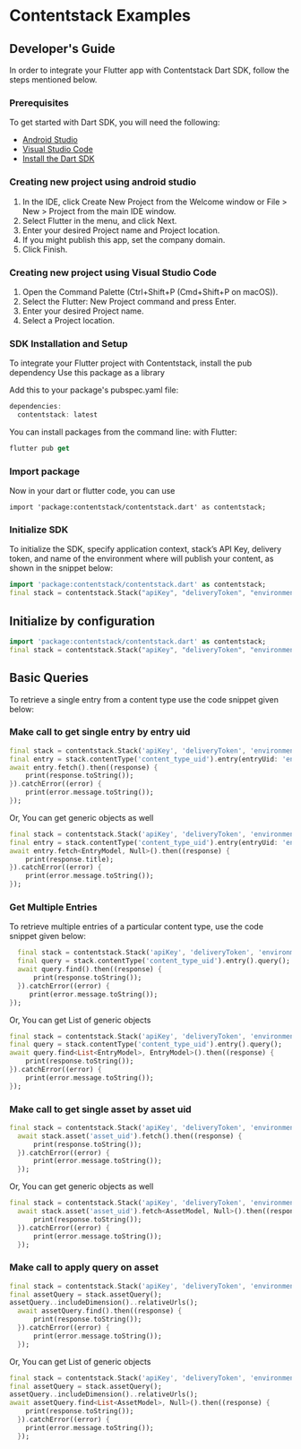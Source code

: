 
# Contentstack Examples

## Developer's Guide

In order to integrate your Flutter app with Contentstack Dart SDK, follow the steps mentioned below.

### Prerequisites

To get started with Dart SDK, you will need the following:

- [Android Studio](https://developer.android.com/studio/install.html)
- [Visual Studio Code](https://code.visualstudio.com/download)
- [Install the Dart SDK](https://dart.dev/get-dart#install)

### Creating new project using android studio

1. In the IDE, click Create New Project from the Welcome window or File > New > Project from the main IDE window.
2. Select Flutter in the menu, and click Next.
3. Enter your desired Project name and Project location.
4. If you might publish this app, set the company domain.
5. Click Finish.

### Creating new project using Visual Studio Code

1. Open the Command Palette (Ctrl+Shift+P (Cmd+Shift+P on macOS)).
2. Select the Flutter: New Project command and press Enter.
3. Enter your desired Project name.
4. Select a Project location.

### SDK Installation and Setup

To integrate your Flutter project with Contentstack, install the pub dependency Use this package as a library

Add this to your package's pubspec.yaml file:

```dart
dependencies:
  contentstack: latest
```

You can install packages from the command line:
with Flutter:

```dart
flutter pub get
```

### Import package

Now in your dart or flutter code, you can use

    import 'package:contentstack/contentstack.dart' as contentstack;

### Initialize SDK

To initialize the SDK, specify application context, stack’s API Key, delivery token, and name of the environment where will publish your content, as shown in the snippet below:

```dart
import 'package:contentstack/contentstack.dart' as contentstack;
final stack = contentstack.Stack("apiKey", "deliveryToken", "environment");
```

## Initialize  by configuration

```dart
import 'package:contentstack/contentstack.dart' as contentstack;
final stack = contentstack.Stack("apiKey", "deliveryToken", "environment", host: 'your_host', branch: 'development');
```

## Basic Queries

To retrieve a single entry from a content type use the code snippet given below:

### Make call to get single entry by entry uid

```dart
final stack = contentstack.Stack('apiKey', 'deliveryToken', 'environment');
final entry = stack.contentType('content_type_uid').entry(entryUid: 'entry_uid');
await entry.fetch().then((response) {
    print(response.toString());
}).catchError((error) {
    print(error.message.toString());
});
```

Or, You can get generic objects as well

```dart
final stack = contentstack.Stack('apiKey', 'deliveryToken', 'environment');
final entry = stack.contentType('content_type_uid').entry(entryUid: 'entry_uid');
await entry.fetch<EntryModel, Null>().then((response) {
    print(response.title);
}).catchError((error) {
    print(error.message.toString());
});

```

### Get Multiple Entries

To retrieve multiple entries of a particular content type, use the code snippet given below:

```dart
  final stack = contentstack.Stack('apiKey', 'deliveryToken', 'environment');
  final query = stack.contentType('content_type_uid').entry().query();
  await query.find().then((response) {
      print(response.toString());
  }).catchError((error) {
     print(error.message.toString());
});
```

Or, You can get List of generic objects

```dart
final stack = contentstack.Stack('apiKey', 'deliveryToken', 'environment');
final query = stack.contentType('content_type_uid').entry().query();
await query.find<List<EntryModel>, EntryModel>().then((response) {
    print(response.toString());
}).catchError((error) {
    print(error.message.toString());
});
```

### Make call to get single asset by asset uid

```dart
final stack = contentstack.Stack('apiKey', 'deliveryToken', 'environment');
  await stack.asset('asset_uid').fetch().then((response) {
      print(response.toString());
  }).catchError((error) {
      print(error.message.toString());
  });
```

Or, You can get generic objects as well

```dart
final stack = contentstack.Stack('apiKey', 'deliveryToken', 'environment');
  await stack.asset('asset_uid').fetch<AssetModel, Null>().then((response) {
      print(response.toString());
  }).catchError((error) {
      print(error.message.toString());
  });
```

### Make call to apply query on asset

```dart
final stack = contentstack.Stack('apiKey', 'deliveryToken', 'environment');
final assetQuery = stack.assetQuery();
assetQuery..includeDimension()..relativeUrls();
  await assetQuery.find().then((response) {
      print(response.toString());
  }).catchError((error) {
      print(error.message.toString());
  });
```

Or, You can get List of generic objects

```dart
final stack = contentstack.Stack('apiKey', 'deliveryToken', 'environment');
final assetQuery = stack.assetQuery();
assetQuery..includeDimension()..relativeUrls();
await assetQuery.find<List<AssetModel>, Null>().then((response) {
    print(response.toString());
  }).catchError((error) {
    print(error.message.toString());
  });
